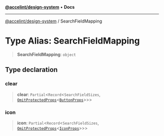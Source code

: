 [**@accelint/design-system**](../README.md) • **Docs**

***

[@accelint/design-system](../README.md) / SearchFieldMapping

# Type Alias: SearchFieldMapping

> **SearchFieldMapping**: `object`

## Type declaration

### clear

> **clear**: `Partial`\<`Record`\<`SearchFieldSizes`, [`OmitProtectedProps`](OmitProtectedProps.md)\<[`ButtonProps`](ButtonProps.md)\>\>\>

### icon

> **icon**: `Partial`\<`Record`\<`SearchFieldSizes`, [`OmitProtectedProps`](OmitProtectedProps.md)\<[`IconProps`](IconProps.md)\>\>\>
